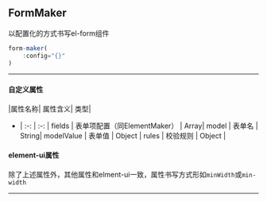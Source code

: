 

## FormMaker

以配置化的方式书写el-form组件

```javascript
form-maker(
    :config="{}"
)
```
----

#### 自定义属性
|属性名称| 属性含义| 类型|
- | :-: | :-: | 
fields | 表单项配置（同ElementMaker） |  Array|
model | 表单名 | String|
modelValue | 表单值 | Object |
rules | 校验规则 | Object |

#### element-ui属性

除了上述属性外，其他属性和elment-ui一致，属性书写方式形如`minWidth`或`min-width`


----